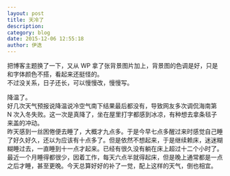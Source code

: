 ```yaml
---
layout: post
title: 天冷了
description: 
category: blog
date: 2015-12-06 12:55:18
author: 伊迭
---
```


把博客主题换了一下，又从 WP 拿了张背景图片加上，背景图的色调是好，只是和字体颜色不搭，看起来还挺怪的。  
不过没关系，日子还长，可以慢慢改，慢慢写。

降温了。  
好几次天气预报说降温说冷空气南下结果最后都没有，导致网友多次调侃海南第 N 次入冬失败。这一次是真降了，坐在屋里打字都感到冰凉，有种想去拿条毯子来盖的冲动。  
昨天感到一丝困倦便去睡了，大概才九点多。于是今早七点多醒过来时感觉自己睡了好久好久，还以为应该有十点多了。但是依然不想起来，于是继续赖床，迷迷糊糊睡过去，一直睡到十一点才起来。已经有很久没有躺在床上超过十二个小时了。最近一个月睡得都很少，因着工作，每天六点半就得起床，但是晚上通常都是一点之后才睡，甚至更晚。今天总算好好的补了一觉，配上这样的天气，倒也相宜。